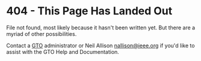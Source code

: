 # 404 - This Page Has Landed Out

File not found, most likely because it hasn't been written yet.  But there are a myriad of other possibilities.

Contact a [GTO](https://canterburyglidingclub.nz/gto) administrator or Neil Allison <nallison@ieee.org> if you'd like to assist with the GTO Help and Documentation.
